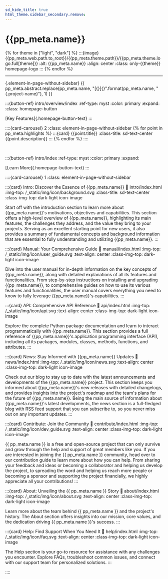 ```yaml
---
sd_hide_title: true
html_theme.sidebar_secondary.remove:
---
```


# {{pp_meta.name}}

{% for theme in ["light", "dark"] %}
:::{image} {{pp_meta.web.path.to_root}}/{{pp_meta.theme.path}}/{{pp_meta.theme.logo.full[theme]}}
:alt: {{pp_meta.name}}
:align: center
:class: only-{{theme}} homepage-logo
:::
{% endfor %}

---

{.element-in-page-without-sidebar}
{{ pp_meta.abstract.replace(pp_meta.name, "[{}]{}".format(pp_meta.name, "{.project-name}"), 1) }}


<div class="element-in-page-without-sidebar">

:::{button-ref} intro/overview/index
:ref-type: myst
:color: primary
:expand:
:class: homepage-button

[Key Features]{.homepage-button-text}
:::

</div>


::::{card-carousel} 2
:class: element-in-page-without-sidebar
{% for point in pp_meta.highlights %}
:::{card} {{point.title}}
:class-title: sd-text-center
{{point.description}}
:::
{% endfor %}
::::


<br>


<div class="element-in-page-without-sidebar">

:::{button-ref} intro/index
:ref-type: myst
:color: primary
:expand:

[Learn More]{.homepage-button-text}
:::

</div>



::::{card-carousel} 1
:class: element-in-page-without-sidebar


:::{card} Intro: Discover the Essence of {{pp_meta.name}}
:link: intro/index.html
:img-top: /_static/img/icon/background.svg
:class-title: sd-text-center
:class-img-top: dark-light icon-image

Start off with the introduction section to learn more about
{{pp_meta.name}}'s motivations, objectives and capabilities.
This section offers a high-level overview of {{pp_meta.name}}, highlighting its main features,
the challenges they address, and the value they bring to your projects.
Serving as an excellent starting point for new users,
it also provides a summary of fundamental concepts and background information
that are essential to fully understanding and utilizing {{pp_meta.name}}.
:::


:::{card} Manual: Your Comprehensive Guide
:link: manual/index.html
:img-top: /_static/img/icon/user_guide.svg
:text-align: center
:class-img-top: dark-light icon-image

Dive into the user manual for in-depth information on the key concepts of {{pp_meta.name}},
along with detailed explanations of all its features and functionalities.
From step-by-step instructions on installing and upgrading {{pp_meta.name}},
to comprehensive guides on how to use its various features and functionalities,
the user manual covers everything you need to know
to fully leverage {{pp_meta.name}}'s capabilities.
:::


:::{card} API: Comprehensive API Reference
:link: api/index.html
:img-top: /_static/img/icon/api.svg
:text-align: center
:class-img-top: dark-light icon-image

Explore the complete Python package documentation and learn to interact programmatically with {{pp_meta.name}}.
This section provides a full reference of {{pp_meta.name}}'s application programming interface (API),
including all its packages, modules, classes, methods, functions, and attributes.
:::


:::{card} News: Stay Informed with {{pp_meta.name}} Updates
:link: news/index.html
:img-top: /_static/img/icon/news.svg
:text-align: center
:class-img-top: dark-light icon-image

Check out our blog to stay up to date with the latest announcements
and developments of the {{pp_meta.name}} project.
This section keeps you informed about {{pp_meta.name}}'s new releases with detailed changelogs,
and provides insights into the project's roadmap
and the team's plans for the future of {{pp_meta.name}}.
Being the main source of information about {{pp_meta.name}}'s latest developments,
the news section is a full-fledged blog with RSS feed support that you can subscribe to,
so you never miss out on any important updates.
:::


:::{card} Contribute: Join the Community
:link: contribute/index.html
:img-top: /_static/img/icon/dev_guide.svg
:text-align: center
:class-img-top: dark-light icon-image

{{ pp_meta.name }} is a free and open-source project that can only survive
and grow through the help and support of great members like you.
If you are interested in joining the {{ pp_meta.name }} community,
head over to our contribution guide to learn more about how you can help.
From sharing your feedback and ideas or becoming a collaborator and helping us develop the project,
to spreading the word and helping us reach more people
or becoming a sponsor and supporting the project financially,
we highly appreciate all your contributions!
:::


:::{card} About: Unveiling the {{ pp_meta.name }} Story
:link: about/index.html
:img-top: /_static/img/icon/about.svg
:text-align: center
:class-img-top: dark-light icon-image

Learn more about the team behind {{ pp_meta.name }} and the project's history.
The About section offers insights into our mission, core values,
and the dedication driving {{ pp_meta.name }}'s success.
:::


:::{card} Help: Find Support When You Need It
:link: help/index.html
:img-top: /_static/img/icon/faq.svg
:text-align: center
:class-img-top: dark-light icon-image

The Help section is your go-to resource for assistance with any challenges you encounter.
Explore FAQs, troubleshoot common issues, and connect with our support team for personalized solutions.
:::

::::

